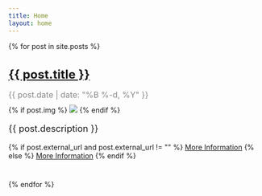 ```yaml
---
title: Home
layout: home
---
```


<div class="post-list">
{% for post in site.posts %}
  <article class="post">
    <h2 class="post-title"><a href="{{ post.url }}">{{ post.title }}</a></h2>
    <p class="post-date">{{ post.date | date: "%B %-d, %Y" }}</p>
    {% if post.img %}
      <img src="{{ post.img }}" style="max-height: 200px;">
    {% endif %}
    <br>
    <p class="post-description">{{ post.description }}</p>
    {% if post.external_url and post.external_url != "" %}
      <a href="{{ post.external_url }}" target="_blank">More Information</a>
    {% else %}
      <a href="{{ post.url }}" target="_blank">More Information</a>
    {% endif %}
  </article>
{% endfor %}
</div>

<style>
  .post-list {
    max-width: 800px;
    margin: 0 auto;
  }

  .post {
    margin-bottom: 40px;
  }

  .post-title {
    font-size: 24px;
    margin-bottom: 5px;
  }

  .post-date {
    font-size: 16px;
    color: #888;
    margin-bottom: 10px;
  }

  .post-description {
    font-size: 18px;
  }
</style>
